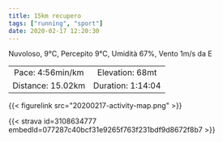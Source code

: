 ```yaml
---
title: 15km recupero
tags: ["running", "sport"]
date: 2020-02-17 12:20:30
---
```

Nuvoloso, 9°C, Percepito 9°C, Umidità 67%, Vento 1m/s da E

| | |
| :-: | :-: |
| Pace: 4:56min/km | Elevation: 68mt |
| Distance: 15.02km | Duration: 1:14:04 |



{{< figurelink src="20200217-activity-map.png" >}}


{{< strava id=3108634777 embedId=077287c40bcf31e9265f763f231bdf9d8672f8b7 >}}
